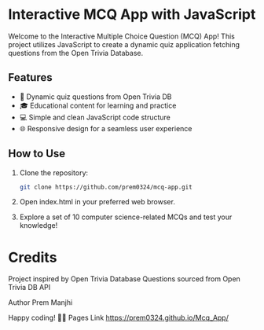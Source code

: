# Interactive MCQ App with JavaScript

Welcome to the Interactive Multiple Choice Question (MCQ) App! This project utilizes JavaScript to create a dynamic quiz application fetching questions from the Open Trivia Database.

## Features

- 🚀 Dynamic quiz questions from Open Trivia DB
- 🎓 Educational content for learning and practice
- 💻 Simple and clean JavaScript code structure
- 🌐 Responsive design for a seamless user experience

## How to Use

1. Clone the repository:

   ```bash
   git clone https://github.com/prem0324/mcq-app.git
   
1. Open index.html in your preferred web browser.
2. Explore a set of 10 computer science-related MCQs and test your knowledge!
# Credits
Project inspired by Open Trivia Database
Questions sourced from Open Trivia DB API

Author
Prem Manjhi

Happy coding! 🚀✨
Pages Link https://prem0324.github.io/Mcq_App/ 
